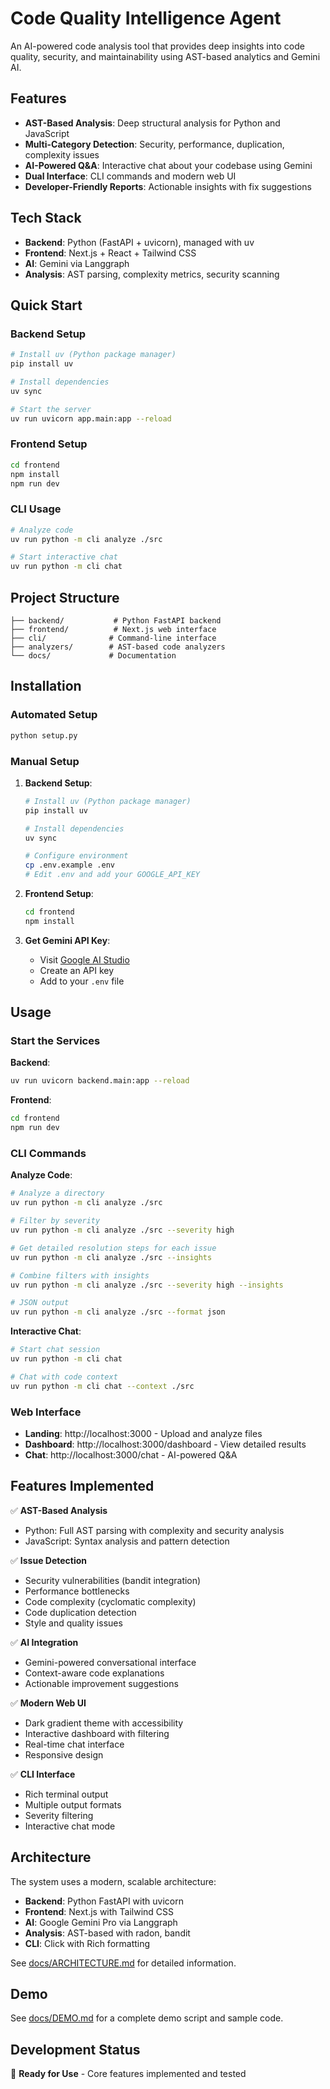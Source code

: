 # Code Quality Intelligence Agent

An AI-powered code analysis tool that provides deep insights into code quality, security, and maintainability using AST-based analytics and Gemini AI.

## Features

- **AST-Based Analysis**: Deep structural analysis for Python and JavaScript
- **Multi-Category Detection**: Security, performance, duplication, complexity issues
- **AI-Powered Q&A**: Interactive chat about your codebase using Gemini
- **Dual Interface**: CLI commands and modern web UI
- **Developer-Friendly Reports**: Actionable insights with fix suggestions

## Tech Stack

- **Backend**: Python (FastAPI + uvicorn), managed with uv
- **Frontend**: Next.js + React + Tailwind CSS
- **AI**: Gemini via Langgraph
- **Analysis**: AST parsing, complexity metrics, security scanning

## Quick Start

### Backend Setup
```bash
# Install uv (Python package manager)
pip install uv

# Install dependencies
uv sync

# Start the server
uv run uvicorn app.main:app --reload
```

### Frontend Setup
```bash
cd frontend
npm install
npm run dev
```

### CLI Usage
```bash
# Analyze code
uv run python -m cli analyze ./src

# Start interactive chat
uv run python -m cli chat
```

## Project Structure

```
├── backend/           # Python FastAPI backend
├── frontend/          # Next.js web interface
├── cli/              # Command-line interface
├── analyzers/        # AST-based code analyzers
└── docs/             # Documentation
```

## Installation

### Automated Setup
```bash
python setup.py
```

### Manual Setup

1. **Backend Setup**:
   ```bash
   # Install uv (Python package manager)
   pip install uv
   
   # Install dependencies
   uv sync
   
   # Configure environment
   cp .env.example .env
   # Edit .env and add your GOOGLE_API_KEY
   ```

2. **Frontend Setup**:
   ```bash
   cd frontend
   npm install
   ```

3. **Get Gemini API Key**:
   - Visit [Google AI Studio](https://makersuite.google.com/app/apikey)
   - Create an API key
   - Add to your `.env` file

## Usage

### Start the Services

**Backend**:
```bash
uv run uvicorn backend.main:app --reload
```

**Frontend**:
```bash
cd frontend
npm run dev
```

### CLI Commands

**Analyze Code**:
```bash
# Analyze a directory
uv run python -m cli analyze ./src

# Filter by severity
uv run python -m cli analyze ./src --severity high

# Get detailed resolution steps for each issue
uv run python -m cli analyze ./src --insights

# Combine filters with insights
uv run python -m cli analyze ./src --severity high --insights

# JSON output
uv run python -m cli analyze ./src --format json
```

**Interactive Chat**:
```bash
# Start chat session
uv run python -m cli chat

# Chat with code context
uv run python -m cli chat --context ./src
```

### Web Interface

- **Landing**: http://localhost:3000 - Upload and analyze files
- **Dashboard**: http://localhost:3000/dashboard - View detailed results
- **Chat**: http://localhost:3000/chat - AI-powered Q&A

## Features Implemented

✅ **AST-Based Analysis**
- Python: Full AST parsing with complexity and security analysis
- JavaScript: Syntax analysis and pattern detection

✅ **Issue Detection**
- Security vulnerabilities (bandit integration)
- Performance bottlenecks
- Code complexity (cyclomatic complexity)
- Code duplication detection
- Style and quality issues

✅ **AI Integration**
- Gemini-powered conversational interface
- Context-aware code explanations
- Actionable improvement suggestions

✅ **Modern Web UI**
- Dark gradient theme with accessibility
- Interactive dashboard with filtering
- Real-time chat interface
- Responsive design

✅ **CLI Interface**
- Rich terminal output
- Multiple output formats
- Severity filtering
- Interactive chat mode

## Architecture

The system uses a modern, scalable architecture:

- **Backend**: Python FastAPI with uvicorn
- **Frontend**: Next.js with Tailwind CSS
- **AI**: Google Gemini Pro via Langgraph
- **Analysis**: AST-based with radon, bandit
- **CLI**: Click with Rich formatting

See [docs/ARCHITECTURE.md](docs/ARCHITECTURE.md) for detailed information.

## Demo

See [docs/DEMO.md](docs/DEMO.md) for a complete demo script and sample code.

## Development Status

🚀 **Ready for Use** - Core features implemented and tested